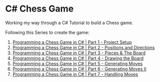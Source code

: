 <h1>C# Chess Game</h1>
<p>Working my way through a C# Tutorial to build a Chess game.</p> 
<p>Following this Series to create the game:</p>  
<ol>
  <li><a href="https://youtu.be/GEkSE6eZMGc?si=wLRZBIfxzYhr8Jny">Programming a Chess Game in C# | Part 1 - Project Setup</a></li>
  <li><a href="https://youtu.be/KuAsKRn9XD0?si=c9tinalduM6eDOSW">Programming a Chess Game in C# | Part 2 - Positions and Directions</a></li>
  <li><a href="https://youtu.be/NUNlVjt82m8?si=D3l5AdSN8O-p82sF">Programming a Chess Game in C# | Part 3 - Pieces & The Board</a></li>
  <li><a href="https://youtu.be/Z1Zi41eiNGs?si=xNF-iZeh55_JUFt9">Programming a Chess Game in C# | Part 4 - Drawing the Board</a></li>
  <li><a href="https://youtu.be/RDD48hIgAqU?si=7YShhi_NNCnkcQJd">Programming a Chess Game in C# | Part 5 - Generating Moves</a></li>
  <li><a href="https://youtu.be/3z_EitUuTWI?si=EiZziwzdydU_mI3z">Programming a Chess Game in C# | Part 6 - Generating Moves II</a></li>
  <li><a href="https://youtu.be/cpGusMTczTQ?si=wnprhQ_Ly9Dq0WoW">Programming a Chess Game in C# | Part 7 - Handling Moves</a></li>
</ol>
